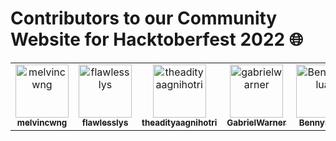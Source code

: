 <h1> Contributors to our Community Website for Hacktoberfest 2022 🌐</h1>

<!-- CONTRIBUTORS.md START -->
<!--
  Each <tr></tr> element contains MAX 6 <td></td> elements.
  Please begin with a new <tr></tr> element if the previous one is already full.
-->

<table>
  <tbody>
    <tr>
      <td align="center">
          <a href="https://github.com/melvincwng" target="_blank" rel="noopener noreferrer">
              <img 
                src="https://avatars.githubusercontent.com/u/77479885?v=4" 
                width="85" 
                alt="melvincwng"
              />
              <br />
              <sub><b>melvincwng</b></sub>
          </a>
      </td>
      <td align="center">
          <a href="https://github.com/flawlesslys" target="_blank" rel="noopener noreferrer">
              <img 
                src="https://avatars.githubusercontent.com/u/81615152?v=4" 
                width="85" 
                alt="flawlesslys"
              />
              <br />
              <sub><b>flawlesslys</b></sub>
          </a>    
      </td>
      <td align="center">
          <a href="https://github.com/theadityaagnihotri" target="_blank" rel="noopener noreferrer">
              <img 
                src="https://avatars.githubusercontent.com/u/95487342?v=4" 
                width="85" 
                alt="theadityaagnihotri"
              />
              <br />
              <sub><b>theadityaagnihotri</b></sub>
          </a>
      </td>
      <td align="center">
        <a href="https://github.com/GabrielWarner" target="_blank" rel="noopener noreferrer">
          <img 
            src="https://avatars.githubusercontent.com/u/98490756?v=4"
            width="85" 
            alt="gabrielwarner"
          />
          <br />
          <sub><b>GabrielWarner</b></sub>
        </a>
      </td>
      <td align="center">
        <a href="https://github.com/Bennykillua" target="_blank" rel="noopener noreferrer">
          <img 
            src="https://avatars.githubusercontent.com/u/67695793?v=4"
            width="85" 
            alt="Bennykillua"
          />
          <br />
          <sub><b>Bennykillua</b></sub>
        </a>
      </td>
    </tr>   
  </tbody>
</table>

<!-- CONTRIBUTORS.md END -->
